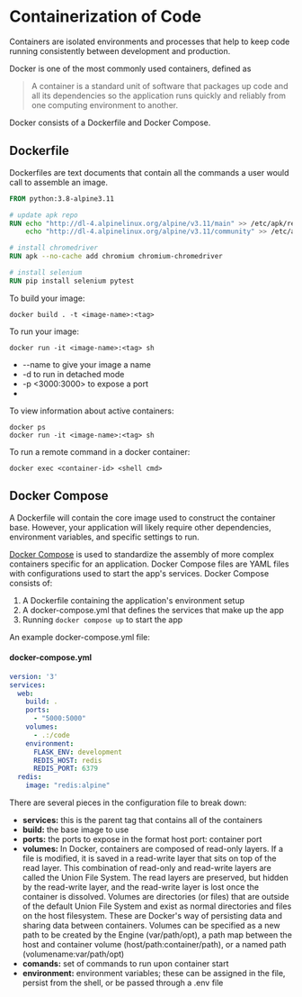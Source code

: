 # Containerization of Code

Containers are isolated environments and processes that help to keep code running consistently between development and production.

Docker is one of the most commonly used containers, defined as

> A container is a standard unit of software that packages up code and all its dependencies so the application runs quickly and reliably from one computing environment to another.

Docker consists of a Dockerfile and Docker Compose.

## Dockerfile

Dockerfiles are text documents that contain all the commands a user would call to assemble an image.

```Dockerfile
FROM python:3.8-alpine3.11

# update apk repo
RUN echo "http://dl-4.alpinelinux.org/alpine/v3.11/main" >> /etc/apk/repositories && \
    echo "http://dl-4.alpinelinux.org/alpine/v3.11/community" >> /etc/apk/repositories

# install chromedriver
RUN apk --no-cache add chromium chromium-chromedriver

# install selenium
RUN pip install selenium pytest
```

To build your image:

```Shell
docker build . -t <image-name>:<tag>
```

To run your image:

```Shell
docker run -it <image-name>:<tag> sh
```

- --name <name> to give your image a name
- -d to run in detached mode
- -p <3000:3000> to expose a port
- 
To view information about active containers:

```Shell
docker ps
docker run -it <image-name>:<tag> sh
```

To run a remote command in a docker container:

```Shell
docker exec <container-id> <shell cmd>
```

## Docker Compose
A Dockerfile will contain the core image used to construct the container base. However, your application will likely require other dependencies, environment variables, and specific settings to run.

[Docker Compose](https://docs.docker.com/compose/) is used to standardize the assembly of more complex containers specific for an application. Docker Compose files are YAML files with configurations used to start the app's services. Docker Compose consists of:

1) A Dockerfile containing the application's environment setup
2) A docker-compose.yml that defines the services that make up the app
3) Running `docker compose up` to start the app

An example docker-compose.yml file:

#### docker-compose.yml

```YAML
version: '3'
services:
  web:
    build: .
    ports:
      - "5000:5000"
    volumes:
      - .:/code
    environment:
      FLASK_ENV: development
      REDIS_HOST: redis
      REDIS_PORT: 6379
  redis:
    image: "redis:alpine"
```

There are several pieces in the configuration file to break down:
- **services:** this is the parent tag that contains all of the containers
- **build:** the base image to use
- **ports:** the ports to expose in the format host port: container port
- **volumes:** In Docker, containers are composed of read-only layers. If a file is modified, it is saved in a read-write layer that sits on top of the read layer. This combination of read-only and read-write layers are called the Union File System. The read layers are preserved, but hidden by the read-write layer, and the read-write layer is lost once the container is dissolved. Volumes are directories (or files) that are outside of the default Union File System and exist as normal directories and files on the host filesystem. These are Docker's way of persisting data and sharing data between containers. Volumes can be specified as a new path to be created by the Engine (var/path/opt), a path map between the host and container volume (host/path:container/path), or a named path (volumename:var/path/opt)
- **comands:** set of commands to run upon container start
- **environment:** environment variables; these can be assigned in the file, persist from the shell, or be passed through a .env file
